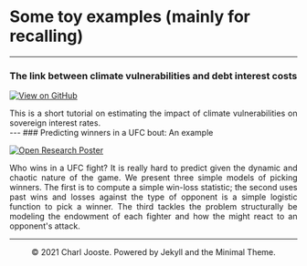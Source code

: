 # Some toy examples (mainly for recalling)
---

<!---
### Detect Food Trends from Facebook Posts: Co-occurence Matrix, Lift and PPMI

[![Open Notebook](https://img.shields.io/badge/Jupyter-Open_Notebook-blue?logo=Jupyter)](projects/detect-food-trends-facebook.html)
[![View on GitHub](https://img.shields.io/badge/GitHub-View_on_GitHub-blue?logo=GitHub)](https://github.com/chriskhanhtran/facebook-detect-food-trends)

<div style="text-align: justify">First I build co-occurence matrices of ingredients from Facebook posts from 2011 to 2015. Then, to identify interesting and rare ingredient combinations that occur more than by chance, I calculate Lift and PPMI metrics. Lastly, I plot time-series data of identified trends to validate my findings. Interesting food trends have emerged from this analysis.</div>
<br>
<center><img src="images/fb-food-trends.png"></center>
<br>

---
### Predict Breast Cancer with RF, PCA and SVM using Python

[![Open Notebook](https://img.shields.io/badge/Jupyter-Open_Notebook-blue?logo=Jupyter)](projects/breast-cancer.html)
[![View on GitHub](https://img.shields.io/badge/GitHub-View_on_GitHub-blue?logo=GitHub)](https://github.com/chriskhanhtran/predict-breast-cancer-with-rf-pca-svm/blob/master/breast-cancer.ipynb)

<div style="text-align: justify">In this project I am going to perform comprehensive EDA on the breast cancer dataset, then transform the data using Principal Components Analysis (PCA) and use Support Vector Machine (SVM) model to predict whether a patient has breast cancer.</div>
<br>
<center><img src="images/breast-cancer.png"/></center>
<br>

---
-->
### The link between climate vulnerabilities and debt interest costs

[![View on GitHub](https://img.shields.io/badge/GitHub-View_on_GitHub-blue?logo=GitHub)](_portfolio/InterestandVuln.html)

<div style="text-align: justify">This is a short tutorial on estimating the impact of climate vulnerabilities on sovereign interest rates.</div>
<!---
<br>
<center><img src="images/breast-cancer.png"/></center>
<br>
-->
---
### Predicting winners in a UFC bout: An example

[![Open Research Poster](https://img.shields.io/badge/PDF-Open_Research_Poster-blue?logo=adobe-acrobat-reader&logoColor=white)](_portfolio/MMAStats.pdf)

<div style="text-align: justify">Who wins in a UFC fight? It is really hard to predict given the dynamic and chaotic nature of the game. We present three simple models of picking winners. The first is to compute a simple win-loss statistic; the second uses past wins and losses against the type of opponent is a simple logistic function to pick a winner. The third tackles the problem structurally be modeling the endowment of each fighter and how the might react to an opponent's attack.</div>

<!---
<br>
<center><img src="images/bac2018.JPG"/></center>
<br>
-->
---
<center>© 2021 Charl Jooste. Powered by Jekyll and the Minimal Theme.</center>